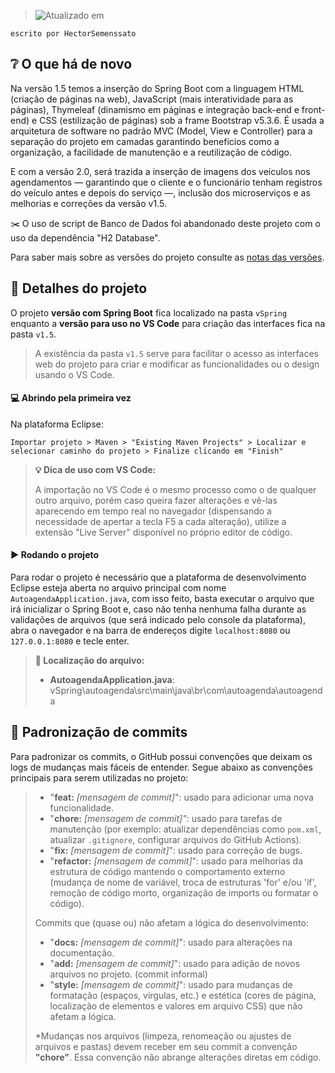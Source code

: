 > ![Atualizado em](https://img.shields.io/github/last-commit/camilla-sr/auto-agenda?label=Atualizado%20em)
```
escrito por HectorSemenssato
```

## :grey_question: O que há de novo

Na versão 1.5 temos a inserção do Spring Boot com a linguagem HTML (criação de páginas na web), JavaScript (mais interatividade para as páginas), Thymeleaf (dinamismo em páginas e integração back-end e front-end) e CSS (estilização de páginas) sob a frame Bootstrap v5.3.6. É usada a arquitetura de software no padrão MVC (Model, View e Controller) para a separação do projeto em camadas garantindo benefícios como a organização, a facilidade de manutenção e a reutilização de código.

E com a versão 2.0, será trazida a inserção de imagens dos veículos nos agendamentos — garantindo que o cliente e o funcionário tenham registros do veículo antes e depois do serviço —, inclusão dos microserviços e as melhorias e correções da versão v1.5.

:scissors: O uso de script de Banco de Dados foi abandonado deste projeto com o uso da dependência "H2 Database".

Para saber mais sobre as versões do projeto consulte as [notas das versões](https://senacspedu-my.sharepoint.com/:w:/g/personal/hector_saraujo_senacsp_edu_br/EYegAuJ9oqRMpgmQJhWFQG8BGQmUio_9-MyUHb5FBYM0LQ?e=KWezNh).

## :mag_right: Detalhes do projeto

O projeto __versão com Spring Boot__ fica localizado na pasta `vSpring` enquanto a __versão para uso no VS Code__ para criação das interfaces fica na pasta `v1.5`.

> A existência da pasta `v1.5` serve para facilitar o acesso as interfaces web do projeto para criar e modificar as funcionalidades ou o design usando o VS Code.





#### :computer: Abrindo pela primeira vez 

Na plataforma Eclipse:
```
Importar projeto > Maven > "Existing Maven Projects" > Localizar e selecionar caminho do projeto > Finalize clicando em "Finish" 
```


> **:bulb: Dica de uso com VS Code:**
>
>A importação no VS Code é o mesmo processo como o de qualquer outro arquivo, porém caso queira fazer alterações e vê-las aparecendo em tempo real no navegador (dispensando a necessidade de apertar a tecla F5 a cada alteração), utilize a extensão "Live Server" disponível no próprio editor de código.



#### :arrow_forward: Rodando o projeto 

Para rodar o projeto é necessário que a plataforma de desenvolvimento Eclipse esteja aberta no arquivo principal com nome `AutoagendaApplication.java`, com isso feito, basta executar o arquivo que irá inicializar o Spring Boot e, caso não tenha nenhuma falha durante as validações de arquivos (que será indicado pelo console da plataforma), abra o navegador e na barra de endereços digite `localhost:8080` ou `127.0.0.1:8080` e tecle enter.


> **:round_pushpin: Localização do arquivo:**
> - **AutoagendaApplication.java**:
> vSpring\autoagenda\src\main\java\br\com\autoagenda\autoagenda



## :ledger: Padronização de commits
Para padronizar os commits, o GitHub possui convenções que deixam os logs de mudanças mais fáceis de entender. Segue abaixo as convenções principais para serem utilizadas no projeto:

> - "**feat:** *[mensagem de commit]*": usado para adicionar uma nova funcionalidade.
> - "**chore:** *[mensagem de commit]"*: usado para tarefas de manutenção (por exemplo: atualizar dependências como `pom.xml`, atualizar `.gitignore`, configurar arquivos do GitHub Actions).
> - "**fix:** *[mensagem de commit]*": usado para correção de bugs.
> - "**refactor:** *[mensagem de commit]*": usado para melhorias da estrutura de código mantendo o comportamento externo (mudança de nome de variável, troca de estruturas 'for' e/ou 'if', remoção de código morto, organização de imports ou formatar o código).
>
>
> Commits que (quase ou) não afetam a lógica do desenvolvimento:
>- "**docs:** *[mensagem de commit]*": usado para alterações na documentação.
> - "**add:** *[mensagem de commit]*": usado para adição de novos arquivos no projeto. (commit informal)
> - "**style:** *[mensagem de commit]*": usado para mudanças de formatação (espaços, vírgulas, etc.) e estética (cores de página, localização de elementos e valores em arquivo CSS) que não afetam a lógica.
>
> *Mudanças nos arquivos (limpeza, renomeação ou ajustes de arquivos e pastas) devem receber em seu commit a convenção **"chore"**. Essa convenção não abrange alterações diretas em código.






